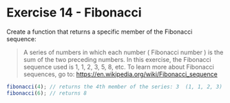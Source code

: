 # Exercise 14 - Fibonacci

Create a function that returns a specific member of the Fibonacci sequence:

> A series of numbers in which each number ( Fibonacci number ) is the sum of the two preceding numbers.
> In this exercise, the Fibonacci sequence used is 1, 1, 2, 3, 5, 8, etc.
> To learn more about Fibonacci sequences, go to: https://en.wikipedia.org/wiki/Fibonacci_sequence


```javascript
fibonacci(4); // returns the 4th member of the series: 3  (1, 1, 2, 3)
fibonacci(6); // returns 8
```
